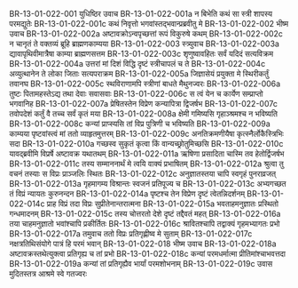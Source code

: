 BR-13-01-022-001	युधिष्ठिर उवाच
BR-13-01-022-001a	न बिभेति कथं सा स्त्री शापस्य परमद्युतेः
BR-13-01-022-001c	कथं निवृत्तो भगवांस्तद्भवान्प्रब्रवीतु मे
BR-13-01-022-002	भीष्म उवाच
BR-13-01-022-002a	अष्टावक्रोऽन्वपृच्छत्तां रूपं विकुरुषे कथम्
BR-13-01-022-002c	न चानृतं ते वक्तव्यं ब्रूहि ब्राह्मणकाम्यया
BR-13-01-022-003	स्त्र्युवाच
BR-13-01-022-003a	द्यावापृथिवीमात्रैषा काम्या ब्राह्मणसत्तम
BR-13-01-022-003c	शृणुष्वावहितः सर्वं यदिदं सत्यविक्रम
BR-13-01-022-004a	उत्तरां मां दिशं विद्धि दृष्टं स्त्रीचापलं च ते
BR-13-01-022-004c	अव्युत्थानेन ते लोका जिताः सत्यपराक्रम
BR-13-01-022-005a	जिज्ञासेयं प्रयुक्ता मे स्थिरीकर्तुं तवानघ
BR-13-01-022-005c	स्थविराणामपि स्त्रीणां बाधते मैथुनज्वरः
BR-13-01-022-006a	तुष्टः पितामहस्तेऽद्य तथा देवाः सवासवाः
BR-13-01-022-006c	स त्वं येन च कार्येण सम्प्राप्तो भगवानिह
BR-13-01-022-007a	प्रेषितस्तेन विप्रेण कन्यापित्रा द्विजर्षभ
BR-13-01-022-007c	तवोपदेशं कर्तुं वै तच्च सर्वं कृतं मया
BR-13-01-022-008a	क्षेमी गमिष्यसि गृहाञ्श्रमश्च न भविष्यति
BR-13-01-022-008c	कन्यां प्राप्स्यसि तां विप्र पुत्रिणी च भविष्यति
BR-13-01-022-009a	काम्यया पृष्टवांस्त्वं मां ततो व्याहृतमुत्तरम्
BR-13-01-022-009c	अनतिक्रमणीयैषा कृत्स्नैर्लोकैस्त्रिभिः सदा
BR-13-01-022-010a	गच्छस्व सुकृतं कृत्वा किं वान्यच्छ्रोतुमिच्छसि
BR-13-01-022-010c	यावद्ब्रवीमि विप्रर्षे अष्टावक्र यथातथम्
BR-13-01-022-011a	ऋषिणा प्रसादिता चास्मि तव हेतोर्द्विजर्षभ
BR-13-01-022-011c	तस्य सम्माननार्थं मे त्वयि वाक्यं प्रभाषितम्
BR-13-01-022-012a	श्रुत्वा तु वचनं तस्याः स विप्रः प्राञ्जलिः स्थितः
BR-13-01-022-012c	अनुज्ञातस्तया चापि स्वगृहं पुनराव्रजत्
BR-13-01-022-013a	गृहमागम्य विश्रान्तः स्वजनं प्रतिपूज्य च
BR-13-01-022-013c	अभ्यगच्छत तं विप्रं न्यायतः कुरुनन्दन
BR-13-01-022-014a	पृष्टश्च तेन विप्रेण दृष्टं त्वेतन्निदर्शनम्
BR-13-01-022-014c	प्राह विप्रं तदा विप्रः सुप्रीतेनान्तरात्मना
BR-13-01-022-015a	भवताहमनुज्ञातः प्रस्थितो गन्धमादनम्
BR-13-01-022-015c	तस्य चोत्तरतो देशे दृष्टं तद्दैवतं महत्
BR-13-01-022-016a	तया चाहमनुज्ञातो भवांश्चापि प्रकीर्तितः
BR-13-01-022-016c	श्रावितश्चापि तद्वाक्यं गृहमभ्यागतः प्रभो
BR-13-01-022-017a	तमुवाच ततो विप्रः प्रतिगृह्णीष्व मे सुताम्
BR-13-01-022-017c	नक्षत्रतिथिसंयोगे पात्रं हि परमं भवान्
BR-13-01-022-018	भीष्म उवाच
BR-13-01-022-018a	अष्टावक्रस्तथेत्युक्त्वा प्रतिगृह्य च तां प्रभो
BR-13-01-022-018c	कन्यां परमधर्मात्मा प्रीतिमांश्चाभवत्तदा
BR-13-01-022-019a	कन्यां तां प्रतिगृह्यैव भार्यां परमशोभनाम्
BR-13-01-022-019c	उवास मुदितस्तत्र आश्रमे स्वे गतज्वरः
